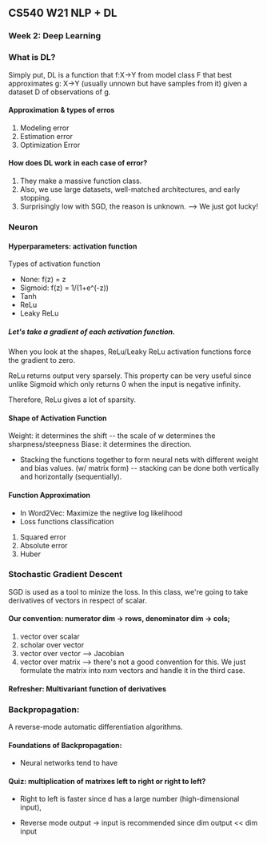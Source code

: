 ## CS540 W21 NLP + DL
### Week 2: Deep Learning 

### What is DL? 
Simply put, DL is a function that f:X->Y from model class F that best approximates g: X->Y (usually unnown but have samples from it) given a dataset D of observations of g.

#### Approximation & types of erros 
1. Modeling error
2. Estimation error
3. Optimization Error

#### How does DL work in each case of error?
1. They make a massive function class. 
2. Also, we use large datasets, well-matched architectures, and early stopping. 
3. Surprisingly low with SGD, the reason is unknown. --> We just got lucky! 


### Neuron
#### Hyperparameters: activation function 
Types of activation function
- None: f(z) = z
- Sigmoid: f(z) = 1/(1+e^(-z))
- Tanh
- ReLu
- Leaky ReLu

##### Let's take a gradient of each activation function. 
When you look at the shapes, ReLu/Leaky ReLu activation functions force the gradient to zero. 

ReLu returns output very sparsely. This property can be very useful since unlike Sigmoid which only returns 0 when the input is negative infinity. 

Therefore, ReLu gives a lot of sparsity. 

#### Shape of Activation Function 
Weight: it determines the shift -- the scale of w determines the sharpness/steepness
Biase: it determines the direction. 

* Stacking the functions together to form neural nets with different weight and bias values. (w/ matrix form)
-- stacking can be done both vertically and horizontally (sequentially).

#### Function Approximation 
- In Word2Vec: Maximize the negtive log likelihood
- Loss functions classification 
1. Squared error
2. Absolute error
3. Huber 


### Stochastic Gradient Descent 
SGD is used as a tool to minize the loss. In this class, we're going to take derivatives of vectors in respect of scalar. 

#### Our convention: numerator dim -> rows, denominator dim -> cols; 
1. vector over scalar
2. scholar over vector
3. vector over vector --> Jacobian 
4. vector over matrix --> there's not a good convention for this. We just formulate the matrix into nxm vectors and handle it in the third case.

#### Refresher: Multivariant function of derivatives

### Backpropagation: 
A reverse-mode automatic differentiation algorithms. 

#### Foundations of Backpropagation: 
- Neural networks tend to have 

#### Quiz: multiplication of matrixes left to right or right to left? 
- Right to left is faster since d has a large number (high-dimensional input), 

- Reverse mode output -> input is recommended since dim output << dim input 

